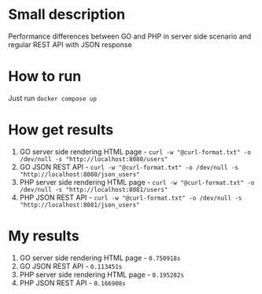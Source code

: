 # Small description

Performance differences between GO and PHP in server side scenario and regular REST API with JSON response

# How to run

Just run `docker compose up`

# How get results

1. GO server side rendering HTML page - `curl -w "@curl-format.txt" -o /dev/null -s "http://localhost:8080/users"`
2. GO JSON REST API - `curl -w "@curl-format.txt" -o /dev/null -s "http://localhost:8080/json_users"`
3. PHP server side rendering HTML page - `curl -w "@curl-format.txt" -o /dev/null -s "http://localhost:8081/users"`
4. PHP JSON REST API - `curl -w "@curl-format.txt" -o /dev/null -s "http://localhost:8081/json_users"`

# My results

1. GO server side rendering HTML page - `0.750918s`
2. GO JSON REST API - `0.113451s`
3. PHP server side rendering HTML page - `0.195282s`
4. PHP JSON REST API - `0.166908s`

